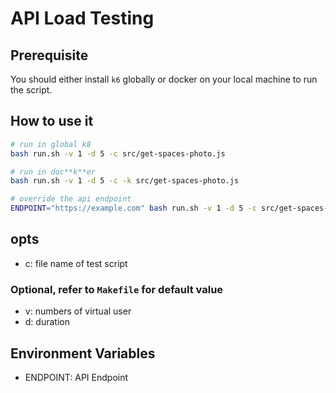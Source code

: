 # API Load Testing

## Prerequisite
You should either install `k6` globally or docker on your local machine to run the script.

## How to use it
```sh
# run in global k8
bash run.sh -v 1 -d 5 -c src/get-spaces-photo.js

# run in doc**k**er
bash run.sh -v 1 -d 5 -c -k src/get-spaces-photo.js

# override the api endpoint
ENDPOINT="https://example.com" bash run.sh -v 1 -d 5 -c src/get-spaces-photo.js
```

## opts
- c: file name of test script

### Optional, refer to `Makefile` for default value
- v: numbers of virtual user
- d: duration

## Environment Variables
- ENDPOINT: API Endpoint
